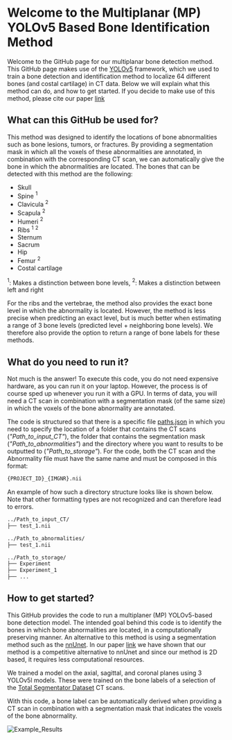 # Welcome to the Multiplanar (MP) YOLOv5 Based Bone Identification Method
Welcome to the GitHub page for our multiplanar bone detection method. This GitHub page makes use of the [YOLOv5](https://github.com/ultralytics/yolov5) framework, which we used to train a bone detection and identification method to localize 64 different bones (and costal cartilage) in CT data. Below we will explain what this method can do, and how to get started. If you decide to make use of this method, please cite our paper [link]()

## What can this GitHub be used for? 
This method was designed to identify the locations of bone abnormalities such as bone lesions, tumors, or fractures. By providing a segmentation mask in which all the voxels of these abnormalities are annotated, in combination with the corresponding CT scan, we can automatically give the bone in which the abnormalities are located. The bones that can be detected with this method are the following:

- Skull
- Spine $^1$
- Clavicula $^2$
- Scapula $^2$
- Humeri $^2$
- Ribs $^1$ $^2$
- Sternum
- Sacrum
- Hip 
- Femur $^2$
- Costal cartilage
  
$^1$: Makes a distinction between bone levels,
$^2$: Makes a distinction between left and right

For the ribs and the vertebrae, the method also provides the exact bone level in which the abnormality is located. However, the method is less precise when predicting an exact level, but is much better when estimating a range of 3 bone levels (predicted level + neighboring bone levels). We therefore also provide the option to return a range of bone labels for these methods.

## What do you need to run it? 
Not much is the answer! To execute this code, you do not need expensive hardware, as you can run it on your laptop. However, the process is of course sped up whenever you run it with a GPU. In terms of data, you will need a CT scan in combination with a segmentation mask (of the same size) in which the voxels of the bone abnormality are annotated. 

The code is structured so that there is a specific file [paths.json](https://github.com/MartijnPeterVanLeeuwen/BoneDetection/blob/main/paths.json) in which you need to specify the location of a folder that contains the CT scans (*"Path_to_input_CT"*), the folder that contains the segmentation mask (*"Path_to_abnormalities"*) and the directory where you want to results to be outputted to (*"Path_to_storage"*). For the code, both the CT scan and the Abnormality file must have the same name and must be composed in this format:
```sh
{PROJECT_ID}_{IMGNR}.nii
```
An example of how such a directory structure looks like is shown below. Note that other formatting types are not recognized and can therefore lead to errors. 

```sh
../Path_to_input_CT/
├── test_1.nii

../Path_to_abnormalities/
├── test_1.nii

../Path_to_storage/
├── Experiment 
├── Experiment_1
├── ...
```

## How to get started? 

This GitHub provides the code to run a multiplaner (MP) YOLOv5-based bone detection model. The intended goal behind this code is to identify the bones in which bone abnormalities are located, in a computationally preserving manner. An alternative to this method is using a segmentation method such as the [nnUnet](https://github.com/MIC-DKFZ/nnUNet). In our paper [link]() we have shown that our method is a competitive alternative to nnUnet and since our method is 2D based, it requires less computational resources.

We trained a model on the axial, sagittal, and coronal planes using 3 YOLOv5l models. These were trained on the bone labels of a selection of the [Total Segmentator Dataset](https://github.com/wasserth/TotalSegmentator) CT scans. 

With this code, a bone label can be automatically derived when providing a CT scan in combination with a segmentation mask that indicates the voxels of the bone abnormality. 

![Example_Results](https://github.com/user-attachments/assets/c0578303-38dd-4dc0-be04-b09b631acba3)



